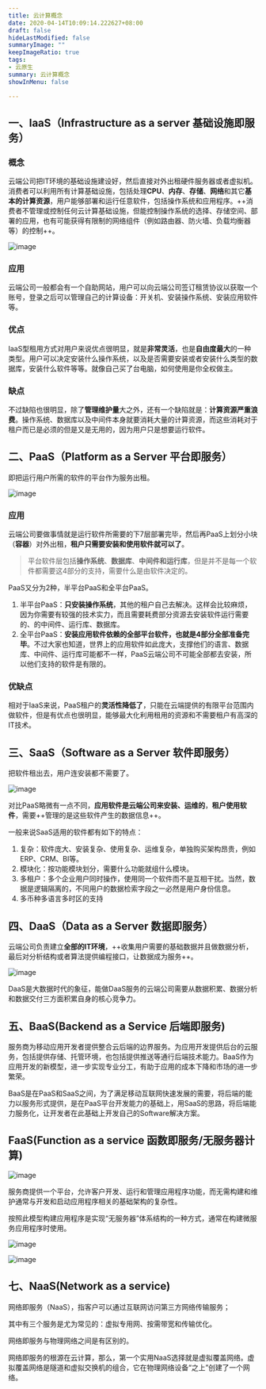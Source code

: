```yaml
---
title: 云计算概念
date: 2020-04-14T10:09:14.222627+08:00
draft: false
hideLastModified: false
summaryImage: ""
keepImageRatio: true
tags:
- 云原生
summary: 云计算概念
showInMenu: false

---
```



## 一、IaaS（Infrastructure as a server 基础设施即服务）

### 概念
云端公司把IT环境的基础设施建设好，然后直接对外出租硬件服务器或者虚拟机。消费者可以利用所有计算基础设施，包括处理**CPU**、**内存**、**存储**、**网络**和其它**基本的计算资源**，用户能够部署和运行任意软件，包括操作系统和应用程序。++消费者不管理或控制任何云计算基础设施，但能控制操作系统的选择、存储空间、部署的应用，也有可能获得有限制的网络组件（例如路由器、防火墙、负载均衡器等）的控制++。

![image](http://p99.pstatp.com/large/pgc-image/20d0efdc8de44f3cbe382c5ff291c867)

### 应用

云端公司一般都会有一个自助网站，用户可以向云端公司签订租赁协议以获取一个账号，登录之后可以管理自己的计算设备：开关机、安装操作系统、安装应用软件等。

### 优点

IaaS型租用方式对用户来说优点很明显，就是**非常灵活**，也是**自由度最大**的一种类型。用户可以决定安装什么操作系统，以及是否需要安装或者安装什么类型的数据库，安装什么软件等等。就像自己买了台电脑，如何使用是你全权做主。

### 缺点

不过缺陷也很明显，除了**管理维护量**大之外，还有一个缺陷就是：**计算资源严重浪费**。操作系统、数据库以及中间件本身就要消耗大量的计算资源，而这些消耗对于租户而已是必须的但是又是无用的，因为用户只是想要运行软件。

## 二、PaaS（Platform as a Server 平台即服务）

即把运行用户所需的软件的平台作为服务出租。

![image](http://p3.pstatp.com/large/pgc-image/73dff1fc65cf40aa9bf0055519efe9f8)

### 应用

云端公司要做事情就是运行软件所需要的下7层部署完毕，然后再PaaS上划分小块（**容器**）对外出租，**租户只需要安装和使用软件就可以了**。

> 平台软件层包括**操作系统**、**数据库**、**中间件和运行库**，但是并不是每一个软件都需要这4部分的支持，需要什么是由软件决定的。

PaaS又分为2种，半平台PaaS和全平台PaaS。

1. 半平台PaaS：**只安装操作系统**，其他的租户自己去解决。这样会比较麻烦，因为你需要有较强的技术实力，而且需要耗费部分资源去安装软件运行需要的、的中间件、运行库、数据库。
2. 全平台PaaS：**安装应用软件依赖的全部平台软件，也就是4部分全部准备完毕**。不过大家也知道，世界上的应用软件如此庞大，支撑他们的语言、数据库、中间件、运行库可能都不一样，PaaS云端公司不可能全部都去安装，所以他们支持的软件是有限的。

### 优缺点

相对于IaaS来说，PaaS租户的**灵活性降低了**，只能在云端提供的有限平台范围内做软件，但是有优点也很明显，能够最大化利用租用的资源和不需要租户有高深的IT技术。

## 三、SaaS（Software as a Server 软件即服务）

把软件租出去，用户连安装都不需要了。

![image](http://p99.pstatp.com/large/pgc-image/abb39545c7874608bccc1b4dcc6ebf61)

对比PaaS略微有一点不同，**应用软件是云端公司来安装、运维的**，**租户使用软件**，需要++管理的是这些软件产生的数据信息++。

一般来说SaaS适用的软件都有如下的特点：

1. 复杂：软件庞大、安装复杂、使用复杂、运维复杂，单独购买架构昂贵，例如ERP、CRM、BI等。
2. 模块化：按功能模块划分，需要什么功能就组什么模块。
3. 多租户：多个企业用户同时操作，使用同一个软件而不是互相干扰。当然，数据是逻辑隔离的，不同用户的数据检索字段之一必然是用户身份信息。
4. 多币种多语言多时区的支持

## 四、DaaS（Data as a Server 数据即服务）

云端公司负责建立**全部的IT环境**，++收集用户需要的基础数据并且做数据分析，最后对分析结构或者算法提供编程接口，让数据成为服务++。

![image](http://p99.pstatp.com/large/pgc-image/66c5ed05ac864db5ba458731a6fe00d2)

DaaS是大数据时代的象征，能做DaaS服务的云端公司需要从数据积累、数据分析和数据交付三方面积累自身的核心竞争力。

## 五、BaaS(Backend as a Service 后端即服务)

服务商为移动应用开发者提供整合云后端的边界服务。为应用开发提供后台的云服务，包括提供存储、托管环境，也包括提供推送等通行后端技术能力。BaaS作为应用开发的新模型，进一步实现专业分工，有助于应用的成本下降和市场的进一步繁荣。

BaaS是在PaaS和SaaS之间，为了满足移动互联网快速发展的需要，将后端的能力以服务形式提供，是在PaaS平台开发能力的基础上，用SaaS的思路，将后端能力服务化，让开发者在此基础上开发自己的Software解决方案。

## FaaS(Function as a service 函数即服务/无服务器计算)

![image](http://p99.pstatp.com/large/pgc-image/d8a12f0820a647b1819252bcef0f865d)

服务商提供一个平台，允许客户开发、运行和管理应用程序功能，而无需构建和维护通常与开发和启动应用程序相关的基础架构的复杂性。

按照此模型构建应用程序是实现“无服务器”体系结构的一种方式，通常在构建微服务应用程序时使用。

![image](http://p99.pstatp.com/large/pgc-image/84f60e0efeee4d039aa1fd8979b7ca86)

![image](http://p3.pstatp.com/large/pgc-image/57bd859e42f648ccb46219002ec841b1)

## 七、NaaS(Network as a service)

网络即服务（NaaS），指客户可以通过互联网访问第三方网络传输服务；

其中有三个服务是尤为常见的：虚拟专用网、按需带宽和传输优化。

网络即服务与物理网络之间是有区别的。

网络即服务的根源在云计算，那么，第一个实用NaaS选择就是虚拟覆盖网络。虚拟覆盖网络是隧道和虚拟交换机的组合，它在物理网络设备“之上”创建了一个网络。